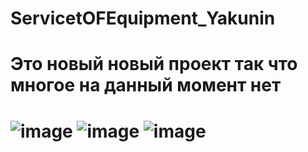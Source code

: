 # ServicetOFEquipment_Yakunin

<h1>Это новый новый проект так что многое на данный момент нет<h1>

![image](https://user-images.githubusercontent.com/80753741/155761240-32658a30-8648-4cb8-8072-28b3819b7e7f.png)
![image](https://user-images.githubusercontent.com/80753741/155763913-0f1a8e5e-93c4-4871-b11a-85a2c403eeb3.png)
![image](https://user-images.githubusercontent.com/80753741/155763694-6b400936-57bf-4eec-a707-f23ec9b76d3a.png)
